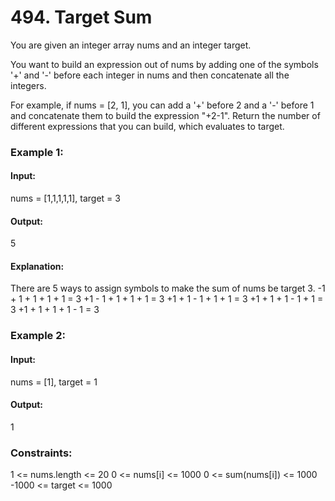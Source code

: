# 494. Target Sum
You are given an integer array nums and an integer target.

You want to build an expression out of nums by adding one of the symbols '+' and '-' before each integer in nums and then concatenate all the integers.

For example, if nums = [2, 1], you can add a '+' before 2 and a '-' before 1 and concatenate them to build the expression "+2-1".
Return the number of different expressions that you can build, which evaluates to target.

### Example 1:
#### Input:
nums = [1,1,1,1,1], target = 3
#### Output:
5
#### Explanation:
There are 5 ways to assign symbols to make the sum of nums be target 3.
-1 + 1 + 1 + 1 + 1 = 3
+1 - 1 + 1 + 1 + 1 = 3
+1 + 1 - 1 + 1 + 1 = 3
+1 + 1 + 1 - 1 + 1 = 3
+1 + 1 + 1 + 1 - 1 = 3

### Example 2:
#### Input:
nums = [1], target = 1
#### Output:
1
 
### Constraints:
1 <= nums.length <= 20
0 <= nums[i] <= 1000
0 <= sum(nums[i]) <= 1000
-1000 <= target <= 1000


